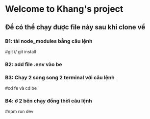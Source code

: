# Welcome to Khang's project 

## Để có thể chạy được file này sau khi clone về 
### B1: tải node_modules bằng câu lệnh 
#git i/ git install
### B2: add file .env vào be
### B3: Chạy 2 song song 2 terminal với câu lệnh 
#cd fe và cd be
### B4: ở 2 bên chạy đồng thời câu lệnh 
#npm run dev

